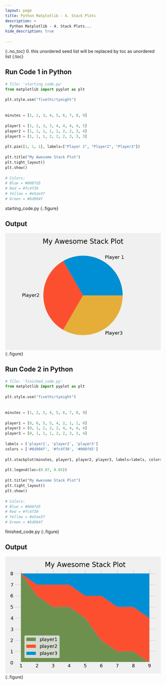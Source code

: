 ```yaml
---
layout: page
title: Python Matplotlib - 4. Stack Plots
description: >
  Python Matplotlib - 4. Stack Plots...
hide_description: true

---
```


{:.no_toc}
0. this unordered seed list will be replaced by toc as unordered list
{:toc}

##  Run Code 1 in Python

~~~py
# file: 'starting_code.py'
from matplotlib import pyplot as plt

plt.style.use("fivethirtyeight")


minutes = [1, 2, 3, 4, 5, 6, 7, 8, 9]

player1 = [1, 2, 3, 3, 4, 4, 4, 4, 5]
player2 = [1, 1, 1, 1, 2, 2, 2, 3, 4]
player3 = [1, 1, 1, 2, 2, 2, 3, 3, 3]

plt.pie([1, 1, 1], labels=["Player 1", "Player2", "Player3"])

plt.title("My Awesome Stack Plot")
plt.tight_layout()
plt.show()

# Colors:
# Blue = #008fd5
# Red = #fc4f30
# Yellow = #e5ae37
# Green = #6d904f
~~~
starting_code.py
{:.figure}


##  Output

![](/courses/python-matplotlib/python-matplotlib-4-stack-plots-pic1.png)
{:.figure}


##  Run Code 2 in Python

~~~py
# file: 'finished_code.py'
from matplotlib import pyplot as plt

plt.style.use("fivethirtyeight")


minutes = [1, 2, 3, 4, 5, 6, 7, 8, 9]

player1 = [8, 6, 5, 5, 4, 2, 1, 1, 0]
player2 = [0, 1, 2, 2, 2, 4, 4, 4, 4]
player3 = [0, 1, 1, 1, 2, 2, 3, 3, 4]

labels = ['player1', 'player2', 'player3']
colors = ['#6d904f', '#fc4f30', '#008fd5']

plt.stackplot(minutes, player1, player2, player3, labels=labels, colors=colors)

plt.legend(loc=(0.07, 0.05))

plt.title("My Awesome Stack Plot")
plt.tight_layout()
plt.show()

# Colors:
# Blue = #008fd5
# Red = #fc4f30
# Yellow = #e5ae37
# Green = #6d904f
~~~
finished_code.py
{:.figure}


##  Output

![](/courses/python-matplotlib/python-matplotlib-4-stack-plots-pic2.png)
{:.figure}
